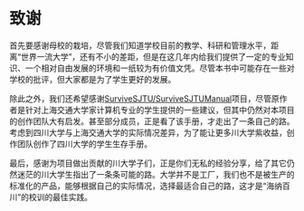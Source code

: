 # 致谢

首先要感谢母校的栽培，尽管我们知道学校目前的教学、科研和管理水平，距离“世界一流大学”，还有不小的差距，但是在这几年内给我们提供了一定的专业知识、一个相对自由发展的环境和一纸较为有价值文凭。尽管本书中可能存在一些对学校的批评，但大家都是为了学生更好的发展。

除此之外，我们还希望感谢[SurviveSJTU/SurviveSJTUManual](https://github.com/SurviveSJTU/SurviveSJTUManual)项目，尽管原作者是针对上海交通大学家计算机专业的学生提供的一些建议，但其中仍然对本项目的创作团队大有启发。甚至部分成员，正是看了该手册，才走出了一条自己的路。考虑到四川大学与上海交通大学的实际情况差异，为了能让更多川大学紫收益，创作团队创作了四川大学的学生生存手册。

最后，感谢为项目做出贡献的川大学子们，正是你们无私的经验分享，给了其它仍然迷茫的川大学生指出了一条条可能的路。大学并不是工厂，我们也不是被生产的标准化的产品，能够根据自己的实际情况，选择最适合自己的路，这才是“海纳百川”的校训的最佳实践。
